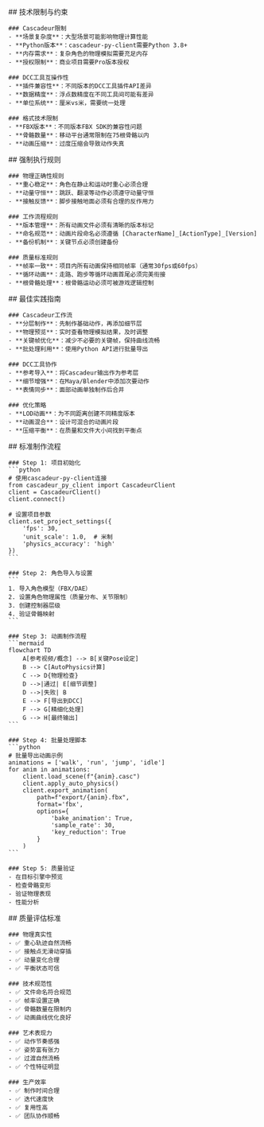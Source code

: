 <execution>
  <constraint>
    ## 技术限制与约束
    
    ### Cascadeur限制
    - **场景复杂度**：大型场景可能影响物理计算性能
    - **Python版本**：cascadeur-py-client需要Python 3.8+
    - **内存需求**：复杂角色的物理模拟需要充足内存
    - **授权限制**：商业项目需要Pro版本授权
    
    ### DCC工具互操作性
    - **插件兼容性**：不同版本的DCC工具插件API差异
    - **数据精度**：浮点数精度在不同工具间可能有差异
    - **单位系统**：厘米vs米，需要统一处理
    
    ### 格式技术限制
    - **FBX版本**：不同版本FBX SDK的兼容性问题
    - **骨骼数量**：移动平台通常限制在75根骨骼以内
    - **动画压缩**：过度压缩会导致动作失真
  </constraint>
  
  <rule>
    ## 强制执行规则
    
    ### 物理正确性规则
    - **重心稳定**：角色在静止和运动时重心必须合理
    - **动量守恒**：跳跃、翻滚等动作必须遵守动量守恒
    - **接触反馈**：脚步接触地面必须有合理的反作用力
    
    ### 工作流程规则
    - **版本管理**：所有动画文件必须有清晰的版本标记
    - **命名规范**：动画片段命名必须遵循 [CharacterName]_[ActionType]_[Version]
    - **备份机制**：关键节点必须创建备份
    
    ### 质量标准规则
    - **帧率一致**：项目内所有动画保持相同帧率（通常30fps或60fps）
    - **循环动画**：走路、跑步等循环动画首尾必须完美衔接
    - **根骨骼处理**：根骨骼运动必须可被游戏逻辑控制
  </rule>
  
  <guideline>
    ## 最佳实践指南
    
    ### Cascadeur工作流
    - **分层制作**：先制作基础动作，再添加细节层
    - **物理预览**：实时查看物理模拟结果，及时调整
    - **关键帧优化**：减少不必要的关键帧，保持曲线流畅
    - **批处理利用**：使用Python API进行批量导出
    
    ### DCC工具协作
    - **参考导入**：将Cascadeur输出作为参考层
    - **细节增强**：在Maya/Blender中添加次要动作
    - **表情同步**：面部动画单独制作后合并
    
    ### 优化策略
    - **LOD动画**：为不同距离创建不同精度版本
    - **动画混合**：设计可混合的动画片段
    - **压缩平衡**：在质量和文件大小间找到平衡点
  </guideline>
  
  <process>
    ## 标准制作流程
    
    ### Step 1: 项目初始化
    ```python
    # 使用cascadeur-py-client连接
    from cascadeur_py_client import CascadeurClient
    client = CascadeurClient()
    client.connect()
    
    # 设置项目参数
    client.set_project_settings({
        'fps': 30,
        'unit_scale': 1.0,  # 米制
        'physics_accuracy': 'high'
    })
    ```
    
    ### Step 2: 角色导入与设置
    ```
    1. 导入角色模型（FBX/DAE）
    2. 设置角色物理属性（质量分布、关节限制）
    3. 创建控制器层级
    4. 验证骨骼映射
    ```
    
    ### Step 3: 动画制作流程
    ```mermaid
    flowchart TD
        A[参考视频/概念] --> B[关键Pose设定]
        B --> C[AutoPhysics计算]
        C --> D{物理检查}
        D -->|通过| E[细节调整]
        D -->|失败| B
        E --> F[导出到DCC]
        F --> G[精细化处理]
        G --> H[最终输出]
    ```
    
    ### Step 4: 批量处理脚本
    ```python
    # 批量导出动画示例
    animations = ['walk', 'run', 'jump', 'idle']
    for anim in animations:
        client.load_scene(f"{anim}.casc")
        client.apply_auto_physics()
        client.export_animation(
            path=f"export/{anim}.fbx",
            format='fbx',
            options={
                'bake_animation': True,
                'sample_rate': 30,
                'key_reduction': True
            }
        )
    ```
    
    ### Step 5: 质量验证
    - 在目标引擎中预览
    - 检查骨骼变形
    - 验证物理表现
    - 性能分析
  </process>
  
  <criteria>
    ## 质量评估标准
    
    ### 物理真实性
    - ✅ 重心轨迹自然流畅
    - ✅ 接触点无滑动穿插
    - ✅ 动量变化合理
    - ✅ 平衡状态可信
    
    ### 技术规范性
    - ✅ 文件命名符合规范
    - ✅ 帧率设置正确
    - ✅ 骨骼数量在限制内
    - ✅ 动画曲线优化良好
    
    ### 艺术表现力
    - ✅ 动作节奏感强
    - ✅ 姿势富有张力
    - ✅ 过渡自然流畅
    - ✅ 个性特征明显
    
    ### 生产效率
    - ✅ 制作时间合理
    - ✅ 迭代速度快
    - ✅ 复用性高
    - ✅ 团队协作顺畅
  </criteria>
</execution>
